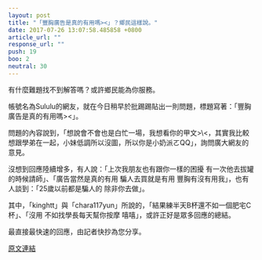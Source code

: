 ```yaml
---
layout: post
title: "「豐胸廣告是真的有用嗎><」？鄉民這樣說。"
date: 2017-07-26 13:07:58.485858 +0800
article_url: ""
response_url: ""
push: 19
boo: 2
neutral: 30
---
```


有什麼難題找不到解答嗎？或許鄉民能為你服務。

帳號名為Sululu的網友，就在今日稍早於批踢踢貼出一則問題，標題寫著：「豐胸廣告是真的有用嗎><」。

問題的內容說到，「想說會不會也是白忙一場，我想看你的甲文>\\\<，其實我比較想跟學弟在一起，小妹低調所以沒圖，所以你是小奶派ㄛQQ」，詢問廣大網友的意見。

沒想到回應陸續增多，有人說：「上次我朋友也有跟你一樣的困擾  有一次他去拔罐的時候請師」、「廣告當然是真的有用 騙人去買就是有用 豐胸有沒有用我」，也有人談到：「25歲以前都是騙人的 除非你去做」。

其中，「kinghtt」與「chara117yun」所說的，「結果練半天B杯還不如一個肥宅C杯」、「沒用 不如找學長每天幫你按摩 嘻嘻」，或許正好是眾多回應的總結。

最直接最快速的回應，由記者快抄為您分享。

<a href = "https://www.ptt.cc/bbs/Gossiping/M.1501002818.A.7B1.html">原文連結</a>


